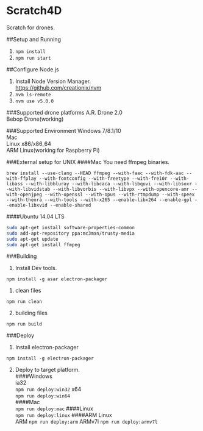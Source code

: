 # Scratch4D
Scratch for drones.

##Setup and Running
1. ```npm install```  
3. ```npm run start```

##Configure Node.js
1. Install Node Version Manager.  
https://github.com/creationix/nvm  
2. ```nvm ls-remote```  
3. ```nvm use v5.0.0```

###Supported drone platforms
A.R. Drone 2.0  
Bebop Drone(working)

###Supported Environment
Windows 7/8.1/10    
Mac  
Linux x86/x86_64  
ARM Linux(working for Raspberry Pi)  

###External setup for UNIX
####Mac
You need ffmpeg binaries.    
```
brew install --use-clang --HEAD ffmpeg --with-faac --with-fdk-aac --with-ffplay --with-fontconfig --with-freetype --with-frei0r --with-libass --with-libbluray --with-libcaca --with-libquvi --with-libsoxr --with-libvidstab --with-libvorbis --with-libvpx --with-opencore-amr --with-openjpeg --with-openssl --with-opus --with-rtmpdump --with-speex --with-theora --with-tools --with-x265 --enable-libx264 --enable-gpl --enable-libxvid --enable-shared
```  
####Ubuntu 14.04 LTS
```bash
sudo apt-get install software-properties-common    
sudo add-apt-repository ppa:mc3man/trusty-media  
sudo apt-get update  
sudo apt-get install ffmpeg
```  


###Building
1. Install Dev tools.
```
npm install -g asar electron-packager
```

1. clean files  
```
npm run clean
```


2. building files
```
npm run build
```

###Deploy
1. Install electron-packager
```
npm install -g electron-packager  
```  
2. Deploy to target platform.  
####Windows  
ia32   
```npm run deploy:win32```
x64  
```npm run deploy:win64```  
####Mac  
```npm run deploy:mac```
####Linux  
```npm run deploy:linux```
####ARM Linux  
ARM
```npm run deploy:arm```
ARMv7l
```npm run deploy:armv7l```






